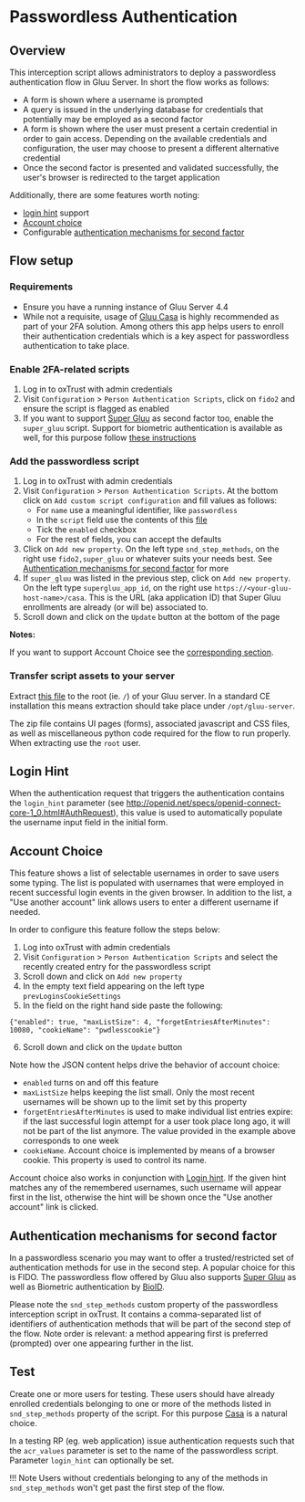 # Passwordless Authentication

## Overview

This interception script allows administrators to deploy a passwordless authentication flow in Gluu Server. In short the flow works as follows:

- A form is shown where a username is prompted
- A query is issued in the underlying database for credentials that potentially may be employed as a second factor
- A form is shown where the user must present a certain credential in order to gain access. Depending on the available credentials and configuration, the user may choose to present a different alternative credential
- Once the second factor is presented and validated successfully, the user's browser is redirected to the target application

Additionally, there are some features worth noting:

- [login hint](#login-hint) support 
- [Account choice](#account-choice)
- Configurable [authentication mechanisms for second factor](#authentication-mechanisms-for-second-factor)

## Flow setup

### Requirements

- Ensure you have a running instance of Gluu Server 4.4
- While not a requisite, usage of [Gluu Casa](https://casa.gluu.org) is highly recommended as part of your 2FA solution. Among others this app helps users to enroll their authentication credentials which is a key aspect for passwordless authentication to take place. 

### Enable 2FA-related scripts

1. Log in to oxTrust with admin credentials
2. Visit `Configuration` > `Person Authentication Scripts`, click on `fido2` and ensure the script is flagged as enabled 
3. If you want to support [Super Gluu](supergluu.md) as second factor too, enable the `super_gluu` script. Support for biometric authentication is available as well, for this purpose follow [these instructions](https://www.gluu.org/docs/gluu-server/authn-guide/BioID/) 

### Add the passwordless script

1. Log in to oxTrust with admin credentials
2. Visit `Configuration` > `Person Authentication Scripts`. At the bottom click on `Add custom script configuration` and fill values as follows:
   - For `name` use a meaningful identifier, like `passwordless`
   - In the `script` field use the contents of this [file](https://github.com/GluuFederation/oxAuth/raw/version_4.4.0/Server/integrations/passwordless/PasswordlessAuthentication.py)
   - Tick the `enabled` checkbox
   - For the rest of fields, you can accept the defaults
3. Click on `Add new property`. On the left type `snd_step_methods`, on the right use `fido2,super_gluu` or whatever suits your needs best. See [Authentication mechanisms for second factor](#authentication-mechanisms-for-second-factor) for more
4. If `super_gluu` was listed in the previous step, click on `Add new property`. On the left type `supergluu_app_id`, on the right use `https://<your-gluu-host-name>/casa`. This is the URL (aka application ID) that Super Gluu enrollments are already (or will be) associated to.
5. Scroll down and click on the `Update` button at the bottom of the page

**Notes:**

If you want to support Account Choice see the [corresponding section](#account-choice).

### Transfer script assets to your server

Extract [this file](https://github.com/GluuFederation/oxAuth/raw/version_4.4.0/Server/integrations/passwordless/bundle.zip) to the root (ie. `/`) of your Gluu server. In a standard CE installation this means extraction should take place under `/opt/gluu-server`.

The zip file contains UI pages (forms), associated javascript and CSS files, as well as miscellaneous python code required for the flow to run properly. When extracting use the `root` user. 

## Login Hint

When the authentication request that triggers the authentication contains the `login_hint` parameter (see http://openid.net/specs/openid-connect-core-1_0.html#AuthRequest), this value is used to automatically populate the username input field in the initial form. 

## Account Choice

This feature shows a list of selectable usernames in order to save users some typing. The list is populated with usernames that were employed in recent successful login events in the given browser. In addition to the list, a "Use another account" link allows users to enter a different username if needed.

In order to configure this feature follow the steps below:

1. Log into oxTrust with admin credentials
2. Visit `Configuration` > `Person Authentication Scripts` and select the recently created entry for the passwordless script
3. Scroll down and click on `Add new property`
4. In the empty text field appearing on the left type `prevLoginsCookieSettings`
5. In the field on the right hand side paste the following:

```
{"enabled": true, "maxListSize": 4, "forgetEntriesAfterMinutes": 10080, "cookieName": "pwdlesscookie"}
```
6. Scroll down and click on the `Update` button

Note how the JSON content helps drive the behavior of account choice:

- `enabled` turns on and off this feature
- `maxListSize` helps keeping the list small. Only the most recent usernames will be shown up to the limit set by this property 
- `forgetEntriesAfterMinutes` is used to make individual list entries expire: if the last successful login attempt for a user took place long ago, it will not be part of the list anymore. The value provided in the example above corresponds to one week
- `cookieName`. Account choice is implemented by means of a browser cookie. This property is used to control its name.

Account choice also works in conjunction with [Login hint](#login-hint). If the given hint matches any of the remembered usernames, such username will appear first in the list, otherwise the hint will be shown once the "Use another account" link is clicked.

## Authentication mechanisms for second factor

In a passwordless scenario you may want to offer a trusted/restricted set of authentication methods for use in the second step. A popular choice for this is FIDO. The passwordless flow offered by Gluu also supports [Super Gluu](supergluu.md) as well as Biometric authentication by [BioID](https://www.bioid.com/).

Please note the `snd_step_methods` custom property of the passwordless interception script in oxTrust. It contains a comma-separated list of identifiers of authentication methods that will be part of the second step of the flow. Note order is relevant: a method appearing first is preferred (prompted) over one appearing further in the list. 

## Test 

Create one or more users for testing. These users should have already enrolled credentials belonging to one or more of the methods listed in `snd_step_methods` property of the script. For this purpose [Casa](https://casa.gluu.org) is a natural choice.

In a testing RP (eg. web application) issue authentication requests such that the `acr_values` parameter is set to the name of the passwordless script. Parameter `login_hint` can optionally be set.

!!! Note
    Users without credentials belonging to any of the methods in `snd_step_methods` won't get past the first step of the flow.
